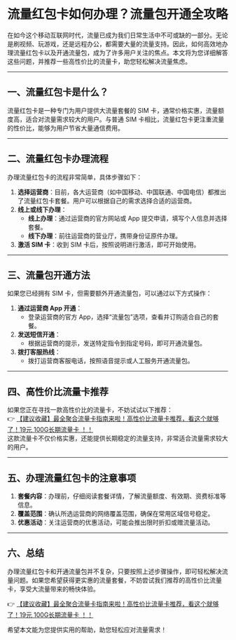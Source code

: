 # 流量红包卡如何办理？流量包开通全攻略

在如今这个移动互联网时代，流量已成为我们日常生活中不可或缺的一部分。无论是刷视频、玩游戏，还是远程办公，都需要大量的流量支持。因此，如何高效地办理流量红包卡以及开通流量包，成为了许多用户关注的焦点。本文将为您详细解答这些问题，并推荐一些高性价比的流量卡，助您轻松解决流量焦虑。

---

## 一、流量红包卡是什么？  
流量红包卡是一种专门为用户提供大流量套餐的 SIM 卡，通常价格实惠，流量额度高，适合对流量需求较大的用户。与普通 SIM 卡相比，流量红包卡更注重流量的性价比，能够为用户节省大量通信费用。

---

## 二、流量红包卡办理流程  
办理流量红包卡的流程非常简单，具体步骤如下：  

1. **选择运营商**：目前，各大运营商（如中国移动、中国联通、中国电信）都推出了流量红包卡套餐。用户可以根据自己的需求选择合适的运营商。  
2. **线上或线下办理**：  
   - **线上办理**：通过运营商的官方网站或 App 提交申请，填写个人信息并选择套餐。  
   - **线下办理**：前往运营商的营业厅，携带身份证原件办理。  
3. **激活 SIM 卡**：收到 SIM 卡后，按照说明进行激活，即可开始使用。  

---

## 三、流量包开通方法  
如果您已经拥有 SIM 卡，但需要额外开通流量包，可以通过以下方式操作：  

1. **通过运营商 App 开通**：  
   - 登录运营商的官方 App，选择“流量包”选项，查看并订购适合自己的套餐。  
2. **发送短信开通**：  
   - 根据运营商的提示，发送特定指令到指定号码，即可开通流量包。  
3. **拨打客服热线**：  
   - 拨打运营商客服电话，按照语音提示或人工服务开通流量包。  

---

## 四、高性价比流量卡推荐  
如果您正在寻找一款高性价比的流量卡，不妨试试以下推荐：  
👉 [【建议收藏】最全聚合流量卡指南来啦！高性价比流量卡推荐，看这个就够了！19元 100G长期流量卡 ！！](https://bit.ly/Liuliangka)  
这款流量卡不仅价格实惠，还能提供长期稳定的流量支持，非常适合流量需求较大的用户。

---

## 五、办理流量红包卡的注意事项  
1. **套餐内容**：办理前，仔细阅读套餐详情，了解流量额度、有效期、资费标准等信息。  
2. **覆盖范围**：确认所选运营商的网络覆盖范围，确保在常用区域信号稳定。  
3. **优惠活动**：关注运营商的优惠活动，可能会推出限时折扣或赠流量活动。  

---

## 六、总结  
办理流量红包卡和开通流量包并不复杂，只要按照上述步骤操作，即可轻松解决流量问题。如果您希望获得更实惠的流量套餐，不妨尝试我们推荐的高性价比流量卡，享受大流量带来的畅快体验。  

👉 [【建议收藏】最全聚合流量卡指南来啦！高性价比流量卡推荐，看这个就够了！19元 100G长期流量卡 ！！](https://bit.ly/Liuliangka)  

希望本文能为您提供实用的帮助，助您轻松应对流量需求！